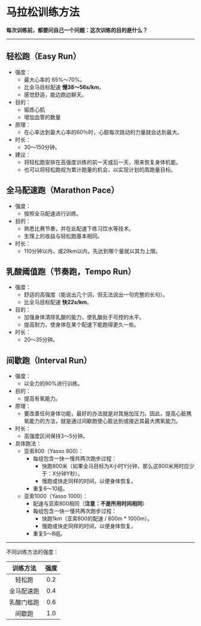 # 马拉松训练方法

**每次训练前，都要问自己一个问题：这次训练的目的是什么？**

---

## 轻松跑（Easy Run）

* 强度：
	* 最大心率的 65%～70%。
	* 比全马目标配速 **慢38～56s/km**。
	* 感觉舒适，能边跑边聊天。
* 目的：
	* 锻炼心肌
	* 增加血管的数量
* 原理：
	* 在心率达到最大心率的60％时，心脏每次跳动的力量就会达到最大。
* 时长：
	* 30～150分钟。
* 建议：
	* 将轻松跑安排在高强度训练的前一天或后一天，用来恢复身体机能。
	* 也可以将轻松跑视为累计跑量的机会，以实现计划的周跑量目标。

## 全马配速跑（Marathon Pace）

* 强度：
	* 按照全马配速进行训练。
* 目的：
	* 熟悉比赛节奏，并在此配速下练习饮水等技术。
	* 生理上的收益与轻松跑基本相同。
* 时长：
	* 110分钟以内，或29km以内，先达到哪个量就以其为上限。

## 乳酸阈值跑（节奏跑，Tempo Run）

* 强度：
	* 舒适的高强度（能说出几个词，但无法说出一句完整的长句）。
	* 比全马目标配速 **快22s/km**。
* 目的：
	* 加强身体清除乳酸的能力，使乳酸处于可控的水平。
	* 提高耐力，使身体在某个配速下能跑得更久一些。
* 时长：
	* 20～35分钟。

## 间歇跑（Interval Run）

* 强度：
	* 以全力的90%进行训练。
* 目的：
	* 提高有氧能力。
* 原理：
	* 要改善任何身体功能，最好的办法就是对其施加压力。因此，提高心脏携氧能力的方法，就是通过间歇跑使心脏达到或接近其最大携氧能力。
* 时长：
	* 高强度区间保持3～5分钟。
* 具体跑法：
	* 亚索800（Yasso 800）：
		* 每组包含一快一慢共两次跑步过程：
			* 快跑800米（如果全马目标为X小时Y分钟，那么这800米用时应少于：X分钟Y秒）。
			* 慢跑或快走同样的时间，以便身体恢复。
		* 重复6～10组。
	* 亚索1000（Yasso 1000）：
		* 配速与亚索800相同（**注意：不是所用时间相同**）
		* 每组包含一快一慢共两次跑步过程：
			* 快跑1km（亚索800的配速 / 800m * 1000m）。
			* 慢跑或快走同样的时间，以便身体恢复。
		* 重复5～8组。

---

不同训练方法的强度：

| 训练方法 | 强度 |
| :--: | :--: |
| 轻松跑 | 0.2 |
| 全马配速跑 | 0.4 |
| 乳酸门槛跑 | 0.6 |
| 间歇跑 | 1.0 |